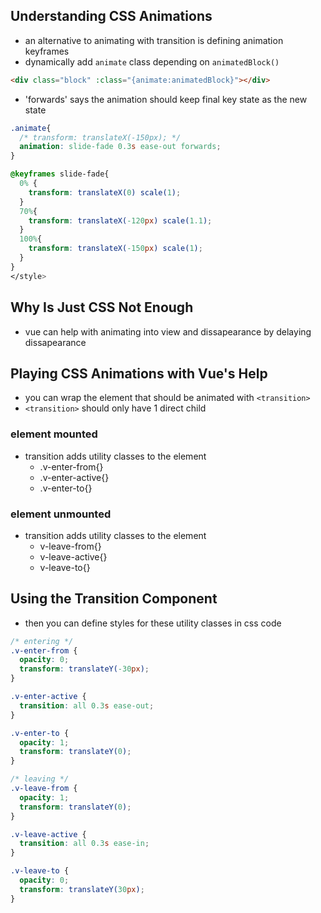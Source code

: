 ## Understanding CSS Animations

- an alternative to animating with transition is defining animation keyframes
- dynamically add `animate` class depending on `animatedBlock()`

```html
<div class="block" :class="{animate:animatedBlock}"></div>
```

- 'forwards' says the animation should keep final key state as the new state

```css
.animate{
  /* transform: translateX(-150px); */
  animation: slide-fade 0.3s ease-out forwards;
}

@keyframes slide-fade{
  0% {
    transform: translateX(0) scale(1);
  }
  70%{
    transform: translateX(-120px) scale(1.1);
  }
  100%{
    transform: translateX(-150px) scale(1);
  }
}
</style>
```

## Why Is Just CSS Not Enough

- vue can help with animating into view and dissapearance by delaying dissapearance

## Playing CSS Animations with Vue's Help

- you can wrap the element that should be animated with `<transition>`
- `<transition>` should only have 1 direct child

### element mounted

- transition adds utility classes to the element
  - .v-enter-from{}
  - .v-enter-active{}
  - .v-enter-to{}

### element unmounted

- transition adds utility classes to the element
  - v-leave-from{}
  - v-leave-active{}
  - v-leave-to{}

## Using the Transition Component

- then you can define styles for these utility classes in css code

```css
/* entering */
.v-enter-from {
  opacity: 0;
  transform: translateY(-30px);
}

.v-enter-active {
  transition: all 0.3s ease-out;
}

.v-enter-to {
  opacity: 1;
  transform: translateY(0);
}

/* leaving */
.v-leave-from {
  opacity: 1;
  transform: translateY(0);
}

.v-leave-active {
  transition: all 0.3s ease-in;
}

.v-leave-to {
  opacity: 0;
  transform: translateY(30px);
}
```
